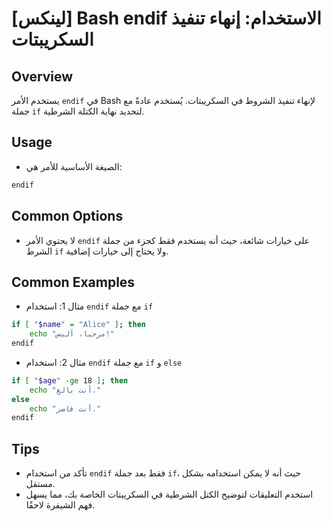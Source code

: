 # [لينكس] Bash endif الاستخدام: إنهاء تنفيذ السكريبتات

## Overview
يستخدم الأمر `endif` في Bash لإنهاء تنفيذ الشروط في السكريبتات. يُستخدم عادةً مع جملة `if` لتحديد نهاية الكتلة الشرطية.

## Usage
- الصيغة الأساسية للأمر هي:

```bash
endif
```

## Common Options
- لا يحتوي الأمر `endif` على خيارات شائعة، حيث أنه يستخدم فقط كجزء من جملة الشرط `if` ولا يحتاج إلى خيارات إضافية.

## Common Examples
- مثال 1: استخدام `endif` مع جملة `if`

```bash
if [ "$name" = "Alice" ]; then
    echo "مرحبا، أليس!"
endif
```

- مثال 2: استخدام `endif` مع جملة `if` و `else`

```bash
if [ "$age" -ge 18 ]; then
    echo "أنت بالغ."
else
    echo "أنت قاصر."
endif
```

## Tips
- تأكد من استخدام `endif` فقط بعد جملة `if`، حيث أنه لا يمكن استخدامه بشكل مستقل.
- استخدم التعليقات لتوضيح الكتل الشرطية في السكريبتات الخاصة بك، مما يسهل فهم الشيفرة لاحقًا.